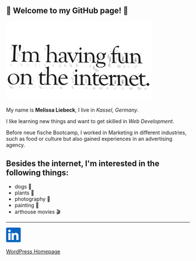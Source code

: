 👋 Welcome to my GitHub page! 👋
----
<img src="https://github.com/liebeckm/liebeckm/blob/main/giphy.gif?raw=true" width="400" height="auto"/>

My name is **Melissa Liebeck**, I live in _Kassel, Germany_.

I like learning new things and want to get skilled in *Web Development*.


Before neue fische Bootcamp, I worked in Marketing in different industries, such as food or culture but also gained experiences in an advertising agency.

## Besides the internet, I'm interested in the following things:
- dogs 🐶
- plants 🌱
- photography 📸
- painting 🎨
- arthouse movies 🎬
---
<a href="https://www.linkedin.com/in/melissaliebeck/" target="_blank" rel="noopener"><img src="https://github.com/liebeckm/liebeckm/blob/main/linkedin.png?raw=true" alt="linkedin button" width="40" height="auto"/></a>

<a href="https://www.WordPress.com" target="_blank">WordPress Homepage</a>
